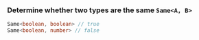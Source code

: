 
### Determine whether two types are the same `Same<A, B>`


``` typescript
Same<boolean, boolean> // true
Same<boolean, number> // false
```

			